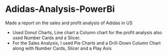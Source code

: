 # Adidas-Analysis-PowerBi
Made a report on the sales and profit analysis of Adidas in US
- Used Donut Charts, Line chart a Column chart for the profit analysis also used Number Cards and a Slicer.
- For the Sales Analysis, I used Pie Charts and a Drill-Down Column Chart along with Number Cards, Slicer and a Play Axis
